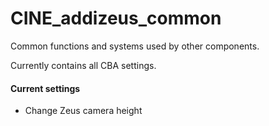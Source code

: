 CINE_addizeus_common
========

Common functions and systems used by other components.

Currently contains all CBA settings.
#### Current settings
* Change Zeus camera height
